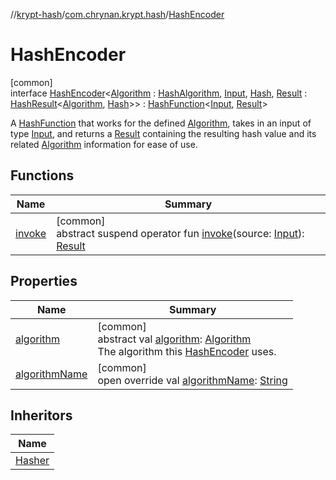 //[krypt-hash](../../../index.md)/[com.chrynan.krypt.hash](../index.md)/[HashEncoder](index.md)

# HashEncoder

[common]\
interface [HashEncoder](index.md)&lt;[Algorithm](index.md) : [HashAlgorithm](../-hash-algorithm/index.md), [Input](index.md), [Hash](index.md), [Result](index.md) : [HashResult](../-hash-result/index.md)&lt;[Algorithm](index.md), [Hash](index.md)&gt;&gt; : [HashFunction](../../../../krypt-core/krypt-core/com.chrynan.krypt.core/-hash-function/index.md)&lt;[Input](index.md), [Result](index.md)&gt; 

A [HashFunction](../../../../krypt-core/krypt-core/com.chrynan.krypt.core/-hash-function/index.md) that works for the defined [Algorithm](index.md), takes in an input of type [Input](index.md), and returns a [Result](index.md) containing the resulting hash value and its related [Algorithm](index.md) information for ease of use.

## Functions

| Name | Summary |
|---|---|
| [invoke](../-hasher/index.md#1807890646%2FFunctions%2F-1850566401) | [common]<br>abstract suspend operator fun [invoke](../-hasher/index.md#1807890646%2FFunctions%2F-1850566401)(source: [Input](index.md)): [Result](index.md) |

## Properties

| Name | Summary |
|---|---|
| [algorithm](algorithm.md) | [common]<br>abstract val [algorithm](algorithm.md): [Algorithm](index.md)<br>The algorithm this [HashEncoder](index.md) uses. |
| [algorithmName](algorithm-name.md) | [common]<br>open override val [algorithmName](algorithm-name.md): [String](https://kotlinlang.org/api/latest/jvm/stdlib/kotlin/-string/index.html) |

## Inheritors

| Name |
|---|
| [Hasher](../-hasher/index.md) |
